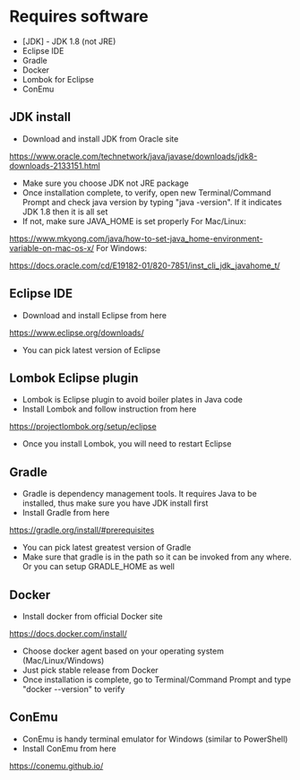 # Requires software
* [JDK] - JDK 1.8 (not JRE)
* Eclipse IDE
* Gradle
* Docker
* Lombok for Eclipse
* ConEmu


## JDK install
  - Download and install JDK from Oracle site
  
  https://www.oracle.com/technetwork/java/javase/downloads/jdk8-downloads-2133151.html
  - Make sure you choose JDK not JRE package
  - Once installation complete, to verify, open new Terminal/Command Prompt and check java version by typing "java -version". If it indicates JDK 1.8 then it is all set
  - If not, make sure JAVA_HOME is set properly
  For Mac/Linux: 
  
https://www.mkyong.com/java/how-to-set-java_home-environment-variable-on-mac-os-x/
  For Windows: 
  
https://docs.oracle.com/cd/E19182-01/820-7851/inst_cli_jdk_javahome_t/

## Eclipse IDE
  - Download and install Eclipse from here
  
  https://www.eclipse.org/downloads/
  - You can pick latest version of Eclipse

## Lombok Eclipse plugin
  - Lombok is Eclipse plugin to avoid boiler plates in Java code
  - Install Lombok and follow instruction from here
  
https://projectlombok.org/setup/eclipse

  - Once you install Lombok, you will need to restart Eclipse


## Gradle
  - Gradle is dependency management tools. It requires Java to be installed, thus make sure you have JDK install first
  - Install Gradle from here
  
https://gradle.org/install/#prerequisites
  - You can pick latest greatest version of Gradle
  - Make sure that gradle is in the path so it can be invoked from any where. Or you can setup GRADLE_HOME as well

## Docker
  - Install docker from official Docker site
  
https://docs.docker.com/install/
  - Choose docker agent based on your operating system (Mac/Linux/Windows)
  - Just pick stable release from Docker
  - Once installation is complete, go to Terminal/Command Prompt and type "docker --version" to verify
  
## ConEmu
  - ConEmu is handy terminal emulator for Windows (similar to PowerShell)
  - Install ConEmu from here
  
  https://conemu.github.io/
  


